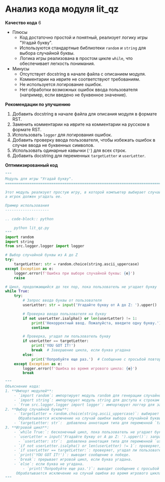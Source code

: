 # Анализ кода модуля lit_qz

**Качество кода**
6
- Плюсы
    - Код достаточно простой и понятный, реализует логику игры "Угадай букву".
    - Используются стандартные библиотеки `random` и `string` для выбора случайной буквы.
    - Логика игры реализована в простом цикле `while`, что обеспечивает легкость понимания.
- Минусы
    - Отсутствует docstring в начале файла с описанием модуля.
    - Комментарии на иврите не соответствуют требованиям.
    - Не используется логирование ошибок.
    - Нет обработки возможных ошибок ввода пользователя (например, если введено не буквенное значение).

**Рекомендации по улучшению**

1.  Добавить docstring в начале файла для описания модуля в формате RST.
2.  Заменить комментарии на иврите на комментарии на русском в формате RST.
3.  Использовать `logger` для логирования ошибок.
4.  Добавить проверку ввода пользователя, чтобы избежать ошибок в случае ввода не буквенных символов.
5.  Использовать одинарные кавычки (`'`) для всех строк.
6.  Добавить docstring для переменных `targetLetter` и `userLetter`.

**Оптимизированный код**

```python
"""
Модуль для игры "Угадай букву".
=========================================================================================

Этот модуль реализует простую игру, в которой компьютер выбирает случайную букву из английского алфавита,
а игрок должен угадать ее.

Пример использования
--------------------

.. code-block:: python

    python lit_qz.py
"""
import random
import string
from src.logger.logger import logger

# Выбор случайной буквы из A до Z
try:
    targetLetter: str = random.choice(string.ascii_uppercase)
except Exception as e:
    logger.error(f'Ошибка при выборе случайной буквы: {e}')
    raise

# Цикл, продолжающийся до тех пор, пока пользователь не угадает букву
while True:
    try:
        # Запрос ввода буквы от пользователя
        userLetter: str = input('Угадайте букву от A до Z: ').upper()

        # Проверка ввода пользователя на букву
        if not userLetter.isalpha() or len(userLetter) != 1:
            print('Некорректный ввод. Пожалуйста, введите одну букву.')
            continue

        # Проверка, угадал ли пользователь букву
        if userLetter == targetLetter:
            print('YOU GOT IT!')
            break  # Завершение цикла, если буква угадана
        else:
            print('Попробуйте еще раз.')  # Сообщение с просьбой повторить попытку
    except Exception as e:
        logger.error(f'Ошибка во время игрового цикла: {e}')
        break

"""
Объяснение кода:
1. **Импорт модулей**:
    - `import random`: импортирует модуль random для генерации случайной буквы.
    - `import string`: импортирует модуль string для доступа к строкам с буквами.
    - `from src.logger.logger import logger`: импортирует логгер для записи ошибок.
2. **Выбор случайной буквы**:
    - `targetLetter = random.choice(string.ascii_uppercase)`: выбирает случайную заглавную букву из английского алфавита.
      Обрабатывается исключение на случай ошибки выбора случайной буквы.
    - `targetLetter: str`:  добавлена аннотация типа для переменной `targetLetter`.
3. **Игровой цикл**:
    - `while True:`: бесконечный цикл, пока пользователь не угадает букву.
    - `userLetter = input('Угадайте букву от A до Z: ').upper()`: запрашивает ввод буквы у пользователя и преобразует ее в верхний регистр.
      - `userLetter: str`:  добавлена аннотация типа для переменной `userLetter`.
    - `if not userLetter.isalpha() or len(userLetter) != 1`: проверяет, что ввод пользователя является одной буквой.
    - `if userLetter == targetLetter:`: проверяет, угадал ли пользователь букву.
    - `print('YOU GOT IT!')`: выводит сообщение о победе.
    - `break`: прерывает игровой цикл, если буква угадана.
    - `else`: если буква не угадана.
        - `print('Попробуйте еще раз.')`: выводит сообщение с просьбой попробовать еще раз.
     Обрабатывается исключение на случай ошибки во время игрового цикла.
"""
```